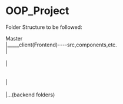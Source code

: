 # OOP_Project

Folder Structure to be followed:

Master
<br>
  |_____client(Frontend)----src,components,etc.
  <br>
  |      
  <br>
  | <br>     
  <br>
  |          
  <br>
  |...(backend folders)
